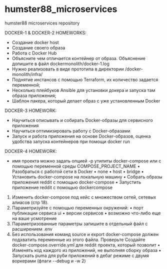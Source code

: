 # humster88_microservices
humster88 microservices repository

DOCKER-1 & DOCKER-2 HOMEWORKS:
- Создание docker host
- Создание своего образа
- Работа с Docker Hub
- Объясните чем отличается контейнер от образа. Объяснение допишите в файл dockermonolith/docker-1.log
- Нужно реализовать в виде прототипа в директории /docker-monolith/infra/
- Поднятие инстансов с помощью Terraform, их количество задается переменной;
- Несколько плейбуков Ansible для установки докера и запуска там образа приложения;
- Шаблон пакера, который делает образ с уже установленным Docker

DOCKER-3 HOMEWORK:
- Научиться описывать и собирать Docker-образы для сервисного приложения
- Научиться оптимизировать работу с Docker-образами
- Запуск и работа приложения на основе Docker-образов, оценка удобства запуска контейнеров при помощи docker run

DOCKER-4 HOMEWORK:
- имя проекта можно задать опцией -p утилиты docker-compose или с помощью переменной среды COMPOSE_PROJECT_NAME
• Разобраться с работой сети в Docker
• none
• host
• bridge
• Установить docker-compose на локальную машину
• Собрать образы приложения reddit с помощью docker-compose
• Запустить приложение reddit с помощью dockercompose
1) Изменить docker-compose под кейс с множеством сетей, сетевых алиасов (стр 18).
2) Параметризуйте с помощью переменных окружений:
• порт публикации сервиса ui
• версии сервисов
• возможно что-либо еще на ваше усмотрение
3) Параметризованные параметры запишите в отдельный файл c расширением .env
4) Без использования команд source и export docker-compose должен подхватить переменные из этого файла. Проверьте
Создайте docker-compose.override.yml для reddit проекта, который позволит
• Изменять код каждого из приложений, не выполняя сборку образа
• Запускать puma для руби приложений в дебаг режиме с двумя воркерами (флаги --debug и -w 2)
